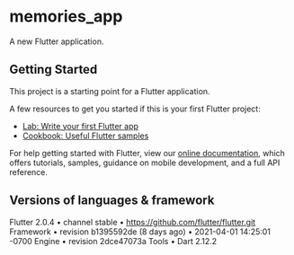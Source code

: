 # memories_app

A new Flutter application.

## Getting Started

This project is a starting point for a Flutter application.

A few resources to get you started if this is your first Flutter project:

- [Lab: Write your first Flutter app](https://flutter.dev/docs/get-started/codelab)
- [Cookbook: Useful Flutter samples](https://flutter.dev/docs/cookbook)

For help getting started with Flutter, view our
[online documentation](https://flutter.dev/docs), which offers tutorials,
samples, guidance on mobile development, and a full API reference.

## Versions of languages & framework

Flutter 2.0.4 • channel stable • https://github.com/flutter/flutter.git
Framework • revision b1395592de (8 days ago) • 2021-04-01 14:25:01 -0700
Engine • revision 2dce47073a
Tools • Dart 2.12.2